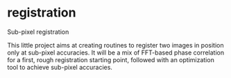 # registration
Sub-pixel registration

This little project aims at creating routines to register two images in position only at sub-pixel accuracies. 
It will be a mix of FFT-based phase correlation for a first, rough registration starting point, followed with an 
optimization tool to achieve sub-pixel accuracies.
